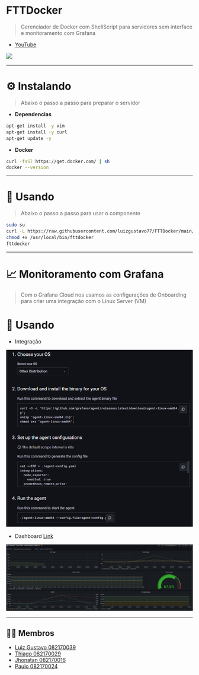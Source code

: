# **FTTDocker**
> Gerenciador de Docker com ShellScript para servidores sem interface e monitoramento com Grafana

- [YouTube]()

<img src="https://miro.medium.com/max/1000/1*E8IgOSkMTpBRs0w0-Zsx2g.gif">

---

# ⚙️ **Instalando**
> Abaixo o passo a passo para preparar o servidor

- **Dependencias**
``` bash
apt-get install -y vim
apt-get install -y curl
apt-get update -y
```

- **Docker**
``` bash
curl -fsSl https://get.docker.com/ | sh
docker --version
```
---

# 🧩 **Usando**
> Abaixo o passo a passo para usar o componente

``` bash
sudo su
curl -L https://raw.githubusercontent.com/luizgustavo77/FTTDocker/main/fttdocker.sh -o /usr/local/bin/fttdocker
chmod +x /usr/local/bin/fttdocker
fttdocker
```

---

# 📈 **Monitoramento com Grafana**
> Com o Grafana Cloud nos usamos as configurações de Onboarding para criar uma integração com o Linux Server (VM)

# 🔧 **Usando**
- Integração
<img src="https://raw.githubusercontent.com/luizgustavo77/FTTDocker/main/integracaoGrafana.png">

- Dashboard [Link](https://jhonatancandido.grafana.net/dashboard/snapshot/2qziH2lMcfInRFuaFSkxs9WPf5DtGT9y?orgId=0&refresh=30s)
<img src="https://raw.githubusercontent.com/luizgustavo77/FTTDocker/main/dashboardGrafana.png">

---

## 🙋🏻 **Membros**

- [Luiz Gustavo 082170039](https://github.com/luizgustavo77)
- [Thiago 082170029](https://github.com/thiagofernandes101)
- [Jhonatan 082170016](https://github.com/JhonatanMatos)
- [Paulo 082170024](https://github.com/paulopatrocinio)
